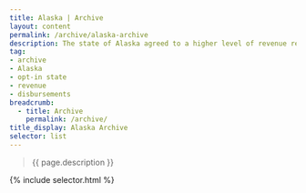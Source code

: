```yaml
---
title: Alaska | Archive
layout: content
permalink: /archive/alaska-archive
description: The state of Alaska agreed to a higher level of revenue reporting on this site when USEITI was in effect. This data and information was published on this site between 2014 and 2016. 
tag:
- archive
- Alaska
- opt-in state
- revenue
- disbursements
breadcrumb:
  - title: Archive
    permalink: /archive/
title_display: Alaska Archive 
selector: list
---
```


> {{ page.description }}

{% include selector.html %}

